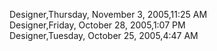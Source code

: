 ﻿Designer,Thursday, November 3, 2005,11:25 AM  Designer,Friday, October 28, 2005,1:07 PM  Designer,Tuesday, October 25, 2005,4:47 AM